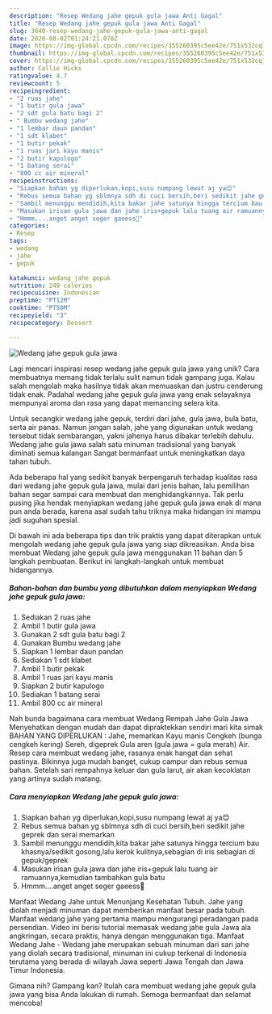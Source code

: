 ```yaml
---
description: "Resep Wedang jahe gepuk gula jawa Anti Gagal"
title: "Resep Wedang jahe gepuk gula jawa Anti Gagal"
slug: 3640-resep-wedang-jahe-gepuk-gula-jawa-anti-gagal
date: 2020-08-02T01:24:21.078Z
image: https://img-global.cpcdn.com/recipes/355260395c5ee42e/751x532cq70/wedang-jahe-gepuk-gula-jawa-foto-resep-utama.jpg
thumbnail: https://img-global.cpcdn.com/recipes/355260395c5ee42e/751x532cq70/wedang-jahe-gepuk-gula-jawa-foto-resep-utama.jpg
cover: https://img-global.cpcdn.com/recipes/355260395c5ee42e/751x532cq70/wedang-jahe-gepuk-gula-jawa-foto-resep-utama.jpg
author: Callie Hicks
ratingvalue: 4.7
reviewcount: 5
recipeingredient:
- "2 ruas jahe"
- "1 butir gula jawa"
- "2 sdt gula batu bagi 2"
- " Bumbu wedang jahe"
- "1 lembar daun pandan"
- "1 sdt klabet"
- "1 butir pekak"
- "1 ruas jari kayu manis"
- "2 butir kapulogo"
- "1 batang serai"
- "800 cc air mineral"
recipeinstructions:
- "Siapkan bahan yg diperlukan,kopi,susu numpang lewat aj ya😊"
- "Rebus semua bahan yg sblmnya sdh di cuci bersih,beri sedikit jahe geprek dan serai memarkan"
- "Sambil menunggu mendidih,kita bakar jahe satunya hingga tercium bau khasnya/sedikit gosong,lalu kerok kulitnya,sebagian di iris sebagian di gepuk/geprek"
- "Masukan irisan gula jawa dan jahe iris+gepuk lalu tuang air ramuannya,kemudian tambahkan gula batu"
- "Hmmm....anget anget seger gaeess🥰"
categories:
- Resep
tags:
- wedang
- jahe
- gepuk

katakunci: wedang jahe gepuk 
nutrition: 249 calories
recipecuisine: Indonesian
preptime: "PT12M"
cooktime: "PT50M"
recipeyield: "3"
recipecategory: Dessert

---
```



![Wedang jahe gepuk gula jawa](https://img-global.cpcdn.com/recipes/355260395c5ee42e/751x532cq70/wedang-jahe-gepuk-gula-jawa-foto-resep-utama.jpg)

Lagi mencari inspirasi resep wedang jahe gepuk gula jawa yang unik? Cara membuatnya memang tidak terlalu sulit namun tidak gampang juga. Kalau salah mengolah maka hasilnya tidak akan memuaskan dan justru cenderung tidak enak. Padahal wedang jahe gepuk gula jawa yang enak selayaknya mempunyai aroma dan rasa yang dapat memancing selera kita.

Untuk secangkir wedang jahe gepuk, terdiri dari jahe, gula jawa, bula batu, serta air panas. Namun jangan salah, jahe yang digunakan untuk wedang tersebut tidak sembarangan, yakni jahenya harus dibakar terlebih dahulu. Wedang jahe gula jawa salah satu minuman tradisional yang banyak diminati semua kalangan Sangat bermanfaat untuk meningkatkan daya tahan tubuh.

Ada beberapa hal yang sedikit banyak berpengaruh terhadap kualitas rasa dari wedang jahe gepuk gula jawa, mulai dari jenis bahan, lalu pemilihan bahan segar sampai cara membuat dan menghidangkannya. Tak perlu pusing jika hendak menyiapkan wedang jahe gepuk gula jawa enak di mana pun anda berada, karena asal sudah tahu triknya maka hidangan ini mampu jadi suguhan spesial.


Di bawah ini ada beberapa tips dan trik praktis yang dapat diterapkan untuk mengolah wedang jahe gepuk gula jawa yang siap dikreasikan. Anda bisa membuat Wedang jahe gepuk gula jawa menggunakan 11 bahan dan 5 langkah pembuatan. Berikut ini langkah-langkah untuk membuat hidangannya.

<!--inarticleads1-->

##### Bahan-bahan dan bumbu yang dibutuhkan dalam menyiapkan Wedang jahe gepuk gula jawa:

1. Sediakan 2 ruas jahe
1. Ambil 1 butir gula jawa
1. Gunakan 2 sdt gula batu bagi 2
1. Gunakan  Bumbu wedang jahe
1. Siapkan 1 lembar daun pandan
1. Sediakan 1 sdt klabet
1. Ambil 1 butir pekak
1. Ambil 1 ruas jari kayu manis
1. Siapkan 2 butir kapulogo
1. Sediakan 1 batang serai
1. Ambil 800 cc air mineral


Nah bunda bagaimana cara membuat Wedang Rempah Jahe Gula Jawa Menyehatkan dengan mudah dan dapat dipraktekkan sendiri mari kita simak BAHAN YANG DIPERLUKAN : Jahe, memarkan Kayu manis Cengkeh (bunga cengkeh kering) Sereh, digeprek Gula aren (gula jawa = gula merah) Air. Resep cara membuat wedang jahe, rasanya enak hangat dan sehat pastinya. Bikinnya juga mudah banget, cukup campur dan rebus semua bahan. Setelah sari rempahnya keluar dan gula larut, air akan kecoklatan yang artinya sudah matang. 

<!--inarticleads2-->

##### Cara menyiapkan Wedang jahe gepuk gula jawa:

1. Siapkan bahan yg diperlukan,kopi,susu numpang lewat aj ya😊
1. Rebus semua bahan yg sblmnya sdh di cuci bersih,beri sedikit jahe geprek dan serai memarkan
1. Sambil menunggu mendidih,kita bakar jahe satunya hingga tercium bau khasnya/sedikit gosong,lalu kerok kulitnya,sebagian di iris sebagian di gepuk/geprek
1. Masukan irisan gula jawa dan jahe iris+gepuk lalu tuang air ramuannya,kemudian tambahkan gula batu
1. Hmmm....anget anget seger gaeess🥰


Manfaat Wedang Jahe untuk Menunjang Kesehatan Tubuh. Jahe yang diolah menjadi minuman dapat memberikan manfaat besar pada tubuh. Manfaat wedang jahe yang pertama mampu mengurangi peradangan pada persendian. Video ini berisi tutorial memasak wedang jahe gula Jawa ala angkringan, secara praktis, hanya dengan menggunakan tiga. Manfaat Wedang Jahe - Wedang jahe merupakan sebuah minuman dari sari jahe yang diolah secara tradisional, minuman ini cukup terkenal di Indonesia terutama yang berada di wilayah Jawa seperti Jawa Tengah dan Jawa Timur Indonesia. 

Gimana nih? Gampang kan? Itulah cara membuat wedang jahe gepuk gula jawa yang bisa Anda lakukan di rumah. Semoga bermanfaat dan selamat mencoba!
